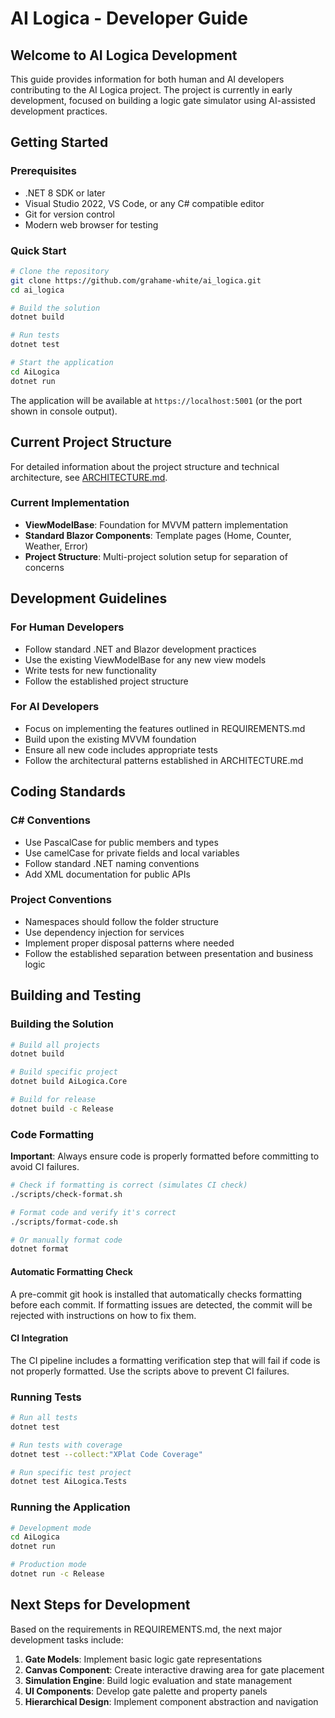 # AI Logica - Developer Guide

## Welcome to AI Logica Development

This guide provides information for both human and AI developers contributing to the AI Logica project. The project is currently in early development, focused on building a logic gate simulator using AI-assisted development practices.

## Getting Started

### Prerequisites
- .NET 8 SDK or later
- Visual Studio 2022, VS Code, or any C# compatible editor
- Git for version control
- Modern web browser for testing

### Quick Start
```bash
# Clone the repository
git clone https://github.com/grahame-white/ai_logica.git
cd ai_logica

# Build the solution
dotnet build

# Run tests
dotnet test

# Start the application
cd AiLogica
dotnet run
```

The application will be available at `https://localhost:5001` (or the port shown in console output).

## Current Project Structure

For detailed information about the project structure and technical architecture, see [ARCHITECTURE.md](ARCHITECTURE.md).

### Current Implementation
- **ViewModelBase**: Foundation for MVVM pattern implementation
- **Standard Blazor Components**: Template pages (Home, Counter, Weather, Error)
- **Project Structure**: Multi-project solution setup for separation of concerns

## Development Guidelines

### For Human Developers
- Follow standard .NET and Blazor development practices
- Use the existing ViewModelBase for any new view models
- Write tests for new functionality
- Follow the established project structure

### For AI Developers
- Focus on implementing the features outlined in REQUIREMENTS.md
- Build upon the existing MVVM foundation
- Ensure all new code includes appropriate tests
- Follow the architectural patterns established in ARCHITECTURE.md

## Coding Standards

### C# Conventions
- Use PascalCase for public members and types
- Use camelCase for private fields and local variables
- Follow standard .NET naming conventions
- Add XML documentation for public APIs

### Project Conventions
- Namespaces should follow the folder structure
- Use dependency injection for services
- Implement proper disposal patterns where needed
- Follow the established separation between presentation and business logic

## Building and Testing

### Building the Solution
```bash
# Build all projects
dotnet build

# Build specific project
dotnet build AiLogica.Core

# Build for release
dotnet build -c Release
```

### Code Formatting

**Important**: Always ensure code is properly formatted before committing to avoid CI failures.

```bash
# Check if formatting is correct (simulates CI check)
./scripts/check-format.sh

# Format code and verify it's correct
./scripts/format-code.sh

# Or manually format code
dotnet format
```

#### Automatic Formatting Check
A pre-commit git hook is installed that automatically checks formatting before each commit. If formatting issues are detected, the commit will be rejected with instructions on how to fix them.

#### CI Integration
The CI pipeline includes a formatting verification step that will fail if code is not properly formatted. Use the scripts above to prevent CI failures.

### Running Tests
```bash
# Run all tests
dotnet test

# Run tests with coverage
dotnet test --collect:"XPlat Code Coverage"

# Run specific test project
dotnet test AiLogica.Tests
```

### Running the Application
```bash
# Development mode
cd AiLogica
dotnet run

# Production mode
dotnet run -c Release
```

## Next Steps for Development

Based on the requirements in REQUIREMENTS.md, the next major development tasks include:

1. **Gate Models**: Implement basic logic gate representations
2. **Canvas Component**: Create interactive drawing area for gate placement
3. **Simulation Engine**: Build logic evaluation and state management
4. **UI Components**: Develop gate palette and property panels
5. **Hierarchical Design**: Implement component abstraction and navigation

